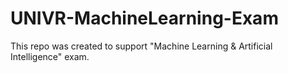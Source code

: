 # UNIVR-MachineLearning-Exam
This repo was created to support "Machine Learning &amp; Artificial Intelligence" exam.
